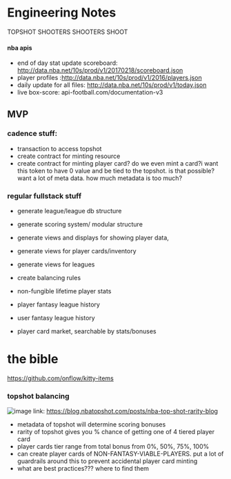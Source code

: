 # Engineering Notes

TOPSHOT SHOOTERS
SHOOTERS SHOOT

#### nba apis
- end of day stat update scoreboard: http://data.nba.net/10s/prod/v1/20170218/scoreboard.json
- player profiles :http://data.nba.net/10s/prod/v1/2016/players.json
- daily update for all files: http://data.nba.net/10s/prod/v1/today.json
- live box-score: api-football.com/documentation-v3


## MVP

### cadence stuff:
- transaction to access topshot
- create contract for minting resource
- create contract for minting player card? do we even mint a card?i want this token to have 0 value and be tied to the topshot. is that possible? want a lot of meta data. how much metadata is too much?

### regular fullstack stuff
- generate league/league db structure
- generate scoring system/ modular structure
- generate views and displays for showing player data,
- generate views for player cards/inventory
- generate views for leagues

- create balancing rules
- non-fungible lifetime player stats
- player fantasy league history
- user fantasy league history
- player card market, searchable by stats/bonuses

# the bible
https://github.com/onflow/kitty-items

### topshot balancing
![image](https://user-images.githubusercontent.com/23225108/150630916-06a00c63-965c-420f-8ba2-bfedb861296c.png)
link: https://blog.nbatopshot.com/posts/nba-top-shot-rarity-blog
- metadata of topshot will determine scoring bonuses
- rarity of topshot gives you % chance of getting one of 4 tiered player card
- player cards tier range from total bonus from 0%, 50%, 75%, 100%
- can create player cards of NON-FANTASY-VIABLE-PLAYERS. put a lot of guardrails around this to prevent accidental player card minting
- what are best practices??? where to find them
